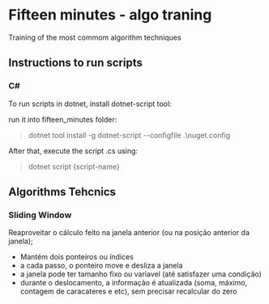 # Fifteen minutes - algo traning

Training of the most commom algorithm techniques 

## Instructions to run scripts
### C#

To run scripts in dotnet, install dotnet-script tool:

run it into fifteen_minutes folder:
> dotnet tool install -g dotnet-script --configfile .\nuget.config

After that, execute the script .cs using:
> dotnet script {script-name}
## Algorithms Tehcnics

### Sliding Window

Reaproveitar o cálculo feito na janela anterior (ou na posição anterior da janela);

- Mantém dois ponteiros ou índices
- a cada passo, o ponteiro move e desliza a janela
- a janela pode ter tamanho fixo ou variavel (até satisfazer uma condição)
- durante o deslocamento, a informação é atualizada (soma, máximo, contagem de caracateres e etc), sem precisar recalcular do zero

